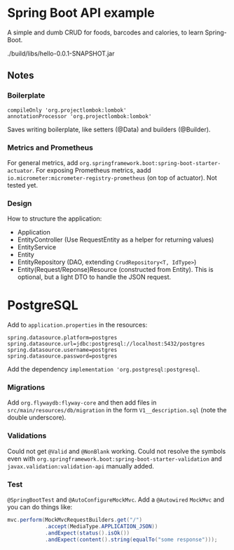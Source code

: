 
# Spring Boot API example

A simple and dumb CRUD for foods, barcodes and calories, to learn Spring-Boot.

./build/libs/hello-0.0.1-SNAPSHOT.jar

## Notes

### Boilerplate

```
compileOnly 'org.projectlombok:lombok'
annotationProcessor 'org.projectlombok:lombok'
```

Saves writing boilerplate, like setters (@Data) and builders (@Builder).

### Metrics and Prometheus

For general metrics, add  `org.springframework.boot:spring-boot-starter-actuator`. For exposing Prometheus metrics, aadd `io.micrometer:micrometer-registry-prometheus` (on top of actuator). Not tested yet.

### Design

How to structure the application:

* Application
* EntityController (Use RequestEntity as a helper for returning values)
* EntityService
* Entity
* EntityRepository (DAO, extending `CrudRepository<T, IdType>`)
* Entity(Request/Reponse)Resource (constructed from Entity). This is optional, but a light DTO to handle the JSON request.

# PostgreSQL

Add to `application.properties` in the resources:

```
spring.datasource.platform=postgres
spring.datasource.url=jdbc:postgresql://localhost:5432/postgres
spring.datasource.username=postgres
spring.datasource.password=postgres
```

Add the dependency `implementation 'org.postgresql:postgresql`.
  
### Migrations

Add `org.flywaydb:flyway-core` and then add files in `src/main/resources/db/migration` in the form `V1__description.sql` (note the double underscore).

### Validations

Could not get `@Valid` and `@NonBlank` working. Could not resolve the symbols even with `org.springframework.boot:spring-boot-starter-validation` and `javax.validation:validation-api` manually added.

### Test

`@SpringBootTest` and `@AutoConfigureMockMvc`. Add a `@Autowired` `MockMvc` and you can do things like:

```java
mvc.perform(MockMvcRequestBuilders.get("/")
            .accept(MediaType.APPLICATION_JSON))
            .andExpect(status().isOk())
            .andExpect(content().string(equalTo("some response")));
```

